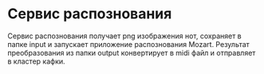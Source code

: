 # Сервис распознования

Сервис распознования получает png изображения нот, сохраняет в папке input и запускает приложение распознования Mozart. Результат преобразования из папки output конвертирует в midi файл и отправляет в кластер кафки.